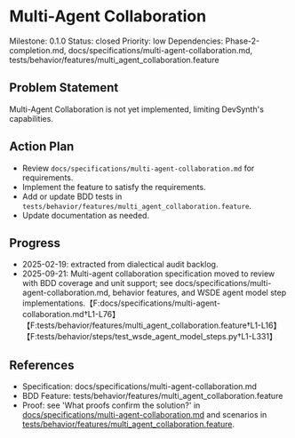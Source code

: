 # Multi-Agent Collaboration
Milestone: 0.1.0
Status: closed
Priority: low
Dependencies: Phase-2-completion.md, docs/specifications/multi-agent-collaboration.md, tests/behavior/features/multi_agent_collaboration.feature

## Problem Statement
Multi-Agent Collaboration is not yet implemented, limiting DevSynth's capabilities.


## Action Plan
- Review `docs/specifications/multi-agent-collaboration.md` for requirements.
- Implement the feature to satisfy the requirements.
- Add or update BDD tests in `tests/behavior/features/multi_agent_collaboration.feature`.
- Update documentation as needed.

## Progress
- 2025-02-19: extracted from dialectical audit backlog.
- 2025-09-21: Multi-agent collaboration specification moved to review with BDD coverage and unit support; see docs/specifications/multi-agent-collaboration.md, behavior features, and WSDE agent model step implementations.【F:docs/specifications/multi-agent-collaboration.md†L1-L76】【F:tests/behavior/features/multi_agent_collaboration.feature†L1-L16】【F:tests/behavior/steps/test_wsde_agent_model_steps.py†L1-L331】

## References
- Specification: docs/specifications/multi-agent-collaboration.md
- BDD Feature: tests/behavior/features/multi_agent_collaboration.feature
- Proof: see 'What proofs confirm the solution?' in [docs/specifications/multi-agent-collaboration.md](../docs/specifications/multi-agent-collaboration.md) and scenarios in [tests/behavior/features/multi_agent_collaboration.feature](../tests/behavior/features/multi_agent_collaboration.feature).
